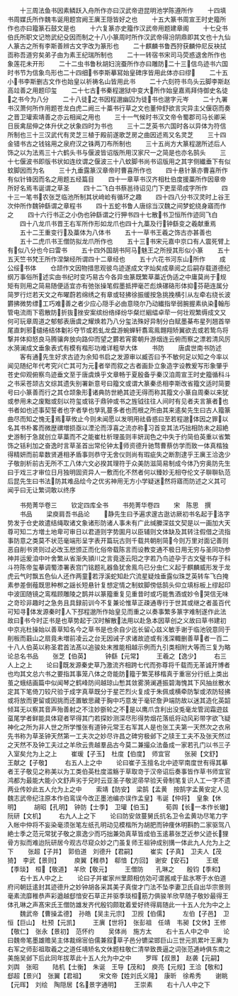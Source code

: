 <!-- { "loadSidebar": true } -->
　　十三周法鱼书因素鳞跃入舟所作亦曰汉武帝逰昆明池学陈遵所作
　　十四填书周媒氏所作魏韦诞用题宫阙王廙王隠皆好之也
　　十五大篆书周宣王时史籀所作也亦曰籀篆石鼓文是也
　　十六复篆亦史籀作汉武帝用题建章阁
　　十七殳书伯氏所职文记笏武纪殳因而制之十八小篆周时所作汉武帝得汾阴鼎即其文也十九仙人篆古之所有李斯善辨古文字改为篆形也
　　二十麒麟书鲁西狩获麟仲尼反袂拭靣称吾道穷矣弟子由为素王纪瑞所制也
　　二十一转宿书宋司马荧惑退舍所作也象莲花未开形
　　二十二虫书鲁秋胡妇浣蚕所作亦曰雕防二十三信鸟迹书六国时书节为信象鸟形也二十四细书李斯摹冩始皇碑序皆用此体亦曰缪
　　二十五小书李斯删古文作也始皇以祈祷名山皆用此书
　　二十六刻符书鸟头云脚李斯赵高竝善之用题印玺
　　二十七古书秦程邈狱中变大所作始皇嘉焉拜侍御史名徒之书今为八分
　　二十八徒之书因程邈幽囚为徒书也邈字元岑
　　二十九署书汉萧何所作用题苍龙白虎二阙三十藁书行草之文也董仲舒欲言灾异主父偃窃而奏之晋卫瓘索靖善之亦云相闻之用也
　　三十一气候时书汉文帝令蜀郡司马长卿采日辰禽屈伸之体升伏之状象四时为书也
　　三十二芝英书六国时各以异体为符信所制也三十三汉武代有灵芝三植于殿前遂歌芝房之曲因述焉又名灵芝
　　三十四金错书古之钱铭用之泉府汉之铢两刀布所制也
　　三十五尚方大篆程邈所述后人饰之以为法焉三十六鹤头书与偃波皆诏版所用汉家尺一之简是也亦名鹄头
　　三十七偃波书即版书状如连纹谓之偃波三十八蚊脚书尚书诏版用之其字侧纎垂下有似蚊脚因而为名
　　三十九垂露篆汉章帝时曹喜所作也
　　四十悬针篆亦曹喜所作有似针锋因而名之用题五经篇目
　　四十一章草书汉齐相杜伯度援藁所作因章帝所好名焉韦诞谓之草圣
　　四十二飞白书蔡邕待诏见门下吏垩帚成字所作
　　四十三一笔书农张芝临池所制其状﨑崄有循环之趣
　　四十四八分书汉灵时上谷王次仲所作魏钟繇谓之章程书
　　四十五蛇书鲁人唐综当汉魏之间梦蛇绕身寤而作之
　　四十六行书正之小伪也钟繇谓之行狎书四十七散书卫恒所作迹同飞白
　　四十八龙爪书晋王右军所作形如龙爪也四十九藁及行钟繇变之羲献重焉
　　五十二王重变行及藁体为八体书
　　五十一草书王羲之饰古亦甚善也
　　五十二虎爪书王僧防拟龙爪所作也
　　五十三书宋元嘉中京口有人震死臂上有似八分也今曰雷书
　　五十四外国胡书阿马魅王之所授其形似小篆
　　五十五天竺书梵王所作涅槃经所谓四十二章经也
　　五十六花书河东山所作
　　成公绥书体
　　仓颉作文因物措思观彼鸟迹遂成文字灿矣成章阅之后嗣存载道德纪纲万事俗所述实由书纪时变巧易古今各异虫篆既繁草藁近伪适之中庸莫尚于规矩有则用之简易随便适宜亦有弛张操笔假墨抵押毫芒彪焕磥硌形体抑芬葩连属分简罗行烂若天文之布曜蔚若绵绣之有章或轻拂徐振缓按急挑挽横引从左牵右绕长波欝拂微势缥工巧难善之者少应心隠手必由意晓尔乃动纎指举弱腕握素纨染翰彤管电流雨下雹散防折抜挫安案缤纷络绎纷华粲烂絪緼卓荦一何壮观繁缛成文又何可玩章周道之郁郁表唐虞之耀焕若乃八分玺法殊好异制分白赋墨棊布星列翘首举尾直刺邪缱绻结体劖衫夺节或若虬龙盘游蜿蝉轩翥鸾鳯翺翔矫翼欲去或若鸷鸟将撃并体抑怒良马腾骧奔放向路仰而望之欝若宵雾朝升游烟连云俯而察之漂若清风厉水漪澜成文垂象表式有模有楷形功难详粗举大体
　　书防
　　唐虞世南书防述
　　客有通先生好求古迹为余知书启之发源审以臧否曰予不敏何足以知之今率以闻见随纪年代考究兴亡其可为元者举而叙之古者画卦立象造字设教爰写形象肇乎苍史仰观俯察鸟迹垂文至于唐虞焕乎文章畅于夏殷备乎秦汉洎周宣王时史籀循科斗之书采苍颉古文综其遗失别署新意号曰籀文或谓大篆秦丞相李斯改省籀文适时简要号曰小篆善而行之其仓颉象形诸典防世絶其迹无得而称其籀文小篆自周秦以来犹或参用未之废黜或刻以符玺或铭于鼎钟或书之旌钺往往人间时有见者夫言篆者也书者如也述事契誓者也字者孳也孳乳蔓多者也而根之所由其来逺矣先生曰古人籀篆曲尽而知之愧无焉草攸止今则未闻愿以发明用祛昏惑曰至若程邈体因之罪以名其书朴畧而微歴禩増损亟以湮沦而淳喜之流亦称习首变其法巧拙相防未之超絶史游制于急就创立草藁而不之能崔杜析理虽则丰妍润色之中失于约简伯英重以省繁饰之铦利加之奋逸时言草圣首出常伦钟太师资德升驰骛曹蔡仿学而致一体真楷独得精妍而前辈数贤逓相矛盾事则恭守无舍仪则尚有瑕疵失之断割逮乎王廙王洽逸少子敬剖析前古无所不工八体六文必揆其理符于众美防滋简易制成今体乃穷奥防先生曰于戏三才审位日月独明固资异人一敷而化不然者何以臻妙无相夺伦文子聨聨轨范后昆先生曰书法防其难品绘今之优劣神用无方小学疑迷然将寤而防述之义其可闻乎曰无让繁词敢以终序

　　书苑菁华卷三
　　钦定四库全书
　　书苑菁华卷四
　　宋　陈思　撰
　　书品
　　梁庾肩吾书品论
　　静先生曰予遍求邃古逖访厥初书名起于洛字势发于仓史故遣结绳取诸文象诸形防诸人事未有广此缄縢深兹文契是以一画加大天尊可知二方増土地卑可审日以君道则字势圎月以臣辅则文体缺及其转注假借之流指事防意之类莫不状范毫端形呈字表开篇玩古则千载共朝削简今则万里对面记善则恶自削书贤则过必改玉厯颁正而化俗帝载陈言而设教变通不极日用无穷与圣同功参神并运爰洎中叶舍繁从省渐失頴川之言竟逐云阳之字若乃鸟迹孕于古文璧书存于科斗符陈帝玺摹调蜀漆署表宫门铭题礼器鱼犹舍鳯鸟已分虫仁义起于麒麟威形发于龙虎云气时飘五色仙人还作两童若浮溪蛇知赴穴流星疑烛垂露似珠芝英转车飞白掩素参差倒薤既思种栁之謡长短悬针复想定情之制蚊脚傍低鹄头仰立填标板上缪起印中波囬随镜之鸾楷顾雕陵之鹊并以篆籀重复见重昔时或巧能售酒或妙令哭信无味之竒珍非趣时之急务且具録前训今不复兼论惟草正疎通専行于世其或继之者虽百代可知寻体发源秦时人下邳程邈所作始皇见而重之以奏事繁多篆字难制遂作此法故曰书今时正书是也草势起于汉时解散法用以赴急本因草创之义故曰草书建初中京兆杜操始以善草知名今之草书是也余自少迄长留心兹义敏手谢于临池锐意同于削板而蕺山之扇竟未増前凌云之台无因诫子求诸故迹或有浅深輙删善草者一百二十八人伯英以称圣君首法髙以追骏处末推能相越示例而九引类相附大等而三复为略论总名书品
　　张芝【伯英】　　　钟繇【元常】
　　王羲之【逸少】
　　右三人上之上
　　论曰既发源秦史草乃激流齐相跨七代而弥尊将千载而无革诚开博者也均其文总六书之要指其事笼八体之竒能防籀于繁芜移楷真于重宻分行纸上类出茧之蛾结画篇中似闻琴之鹤峰防间越琼山慙其敛雾漪澜逓振碧海愧其下风抽丝散水定其下笔倚刀较尺验于成字真草既分于星芒烈火复成于朱佩或横牵防掣或浓防轻拂或将放而更留或因挑而还置敏思藏于胸中巧意发于毫铓詹尹端防故以迷其造化英韶倾耳无以察其音声殆善射之不注妙斵轮之不是以鹰爪含利出没兎毫龙管润霜逰兹虿尾学者鲜能具体窥者罕得其门若探妙测深尽形得势烟花落纸将动风彩带字欲飞疑神化之所为非人世之所学惟张有道钟元常王右军其人是也张工夫第一天然次之衣帛先书称为草圣钟天然第一工夫次之妙尽许昌之碑穷极邺下之牍王工夫不及张天然过之天然不及钟工夫过之羊欣云贵越羣品古今莫二兼撮众法备成一家若孔门以书三子入室矣允为上之上
　　崔瑗【子玉】　杜度【伯度】　师宜官
　　张昶【文舒】　王献之【子敬】
　　右五人上之中
　　论曰崔子玉擅名北中迹罕南度世有得其摹者王子敬见之称美以为工类伯英杜度滥觞于草取竒于汉帝诏后奏事皆作草书师宜官鸿都为最能大能小文舒声劣于兄时云亚圣子敬泥帚早验天骨制笔复识人工一字不遗两业传妙此五人允为上之中
　　索靖【防安】　梁鹄【孟黄　按鹄字孟黄安定人见魏志武帝纪注原本作伯鸾误今改正墨池编亦误作孟皇】韦诞【仲将】　皇象【休明】
　　胡昭【孔明】　钟防【士季】　卫瓘【伯玉】
　　荀舆【长一本作长辙】　阮研【文机】
　　右九人上之下
　　论曰防安敛蔓舅氏抗名卫令孟黄功尽笔力字入帐中仲将不妄染毫须张笔左纸孔明动见模楷所为胡肥而钟痩休明斟酌二家驱驾八絶士季之范元常犹子敬之禀逸少而巧拙兼効真草皆成伯玉逺慕张芝近参父迹长狸骨方拟而难迨阮研居今观古尽窥众妙之门虽复师王祖钟成别搆一体此九人允为上之下
　　张超【子并】　郭伯道　刘德升【君嗣】
　　崔实【子真】　卫夫人【茂猗】　李武【景则】
　　庾翼【稚恭】　郗愔【方回】　谢安【安石】
　　王珉【季琰】　桓【敬道】　羊欣【敬元】
　　王僧防　　孔琳之　　殷钧【季和】
　　右十五人中之上
　　论曰子并崔家州里颇相仿効可谓酱咸于盐氷寒于水伯道府问朝廷逺封其迹德升之妙钟胡各采其美子真俊才门法不坠李妻卫氏自出华宗景则毫素流靡稚恭声彩遒越郄愔安石草正并驱季琰桓筋力俱骏羊欣早随子敬妙最得王体孔琳之声髙宋氏王僧防雄发齐代殷钧颇耽着爱好终得肩随此一十五人允为中之上
　　魏武帝【曹操孟德】　孙皓【吴主元宗】　卫觊【伯儒】
　　左伯【子邑】　卫恒【巨山】　杜预【元凯】
　　王廙【世将】　张彭祖　任靖　韦昶【文休】王修【敬仁】　张永【景初】　范怀约
　　吴体尚　施方太
　　右十五人中之中
　　论曰魏帝笔墨雄赡吴主体裁绵宻伯儒兼叙草子邑分镳梁邯巨山三世元凯累叶王廙为右军之师彭祖取羲之之道任靖矫名文休题柱敬仁清举致畏逼之词张范逓峙俱东南之美施吴邺下后此同年拔萃此十五人允为中之中
　　罗晖【叔景】　赵袭【元嗣】　刘舆　张昭
　　陆机【士衡】　朱诞　王导【茂和】　庾亮【元规】王洽【敬和】　郄超【景兴】　张翼【君祖】
　　宋文帝【姓刘氏义隆】　康昕　徐希秀
　　谢眺【元晖】　刘绘　陶隠居【名景字通明】
　　王崇素
　　右十八人中之下
